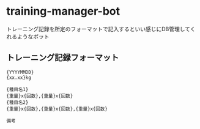 # training-manager-bot

トレーニング記録を所定のフォーマットで記入するといい感じにDB管理してくれるようなボット

## トレーニング記録フォーマット

```
{YYYYMMDD}
{xx.xx}kg

{種目名1}
{重量}x{回数},{重量}x{回数}
{種目名2}
{重量}x{回数},{重量}x{回数},{重量}x{回数}

備考
```

